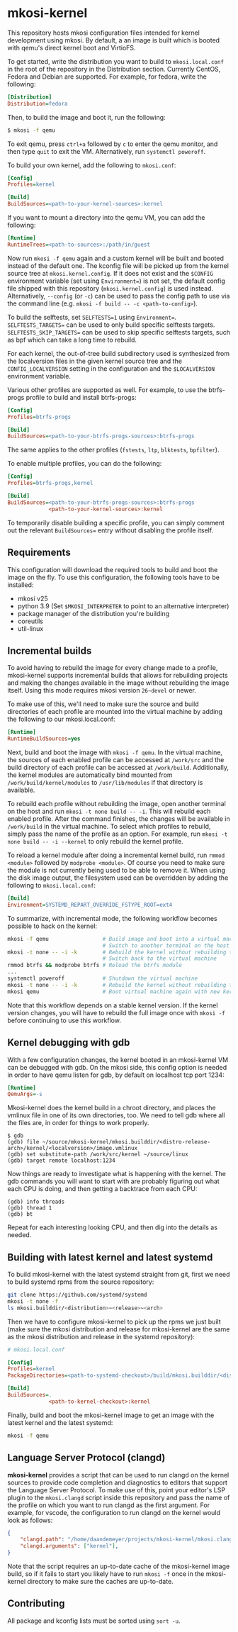 # mkosi-kernel

This repository hosts mkosi configuration files intended for kernel development
using mkosi. By default, a an image is built which is booted with qemu's direct
kernel boot and VirtioFS.

To get started, write the distribution you want to build to `mkosi.local.conf`
in the root of the repository in the Distribution section. Currently CentOS,
Fedora and Debian are supported. For example, for fedora, write the following:

```ini
[Distribution]
Distribution=fedora
```

Then, to build the image and boot it, run the following:

```sh
$ mkosi -f qemu
```

To exit qemu, press `ctrl+a` followed by `c` to enter the qemu monitor, and then
type `quit` to exit the VM. Alternatively, run `systemctl poweroff`.

To build your own kernel, add the following to `mkosi.conf`:

```ini
[Config]
Profiles=kernel

[Build]
BuildSources=<path-to-your-kernel-sources>:kernel
```

If you want to mount a directory into the qemu VM, you can add the following:

```ini
[Runtime]
RuntimeTrees=<path-to-sources>:/path/in/guest
```

Now run `mkosi -f qemu` again and a custom kernel will be built and booted
instead of the default one. The kconfig file will be picked up from the kernel
source tree at `mkosi.kernel.config`. If it does not exist and the `$CONFIG`
environment variable (set using `Environment=`) is not set, the default config
file shipped with this repository (`mkosi.kernel.config`) is used instead.
Alternatively, `--config` (or `-c`) can be used to pass the config path to use
via the command line (e.g. `mkosi -f build -- -c <path-to-config>`).

To build the selftests, set `SELFTESTS=1` using `Environment=`.
`SELFTESTS_TARGETS=` can be used to only build specific selftests targets.
`SELFTESTS_SKIP_TARGETS=` can be used to skip specific selftests targets, such
as bpf which can take a long time to rebuild.

For each kernel, the out-of-tree build subdirectory used is synthesized from
the localversion files in the given kernel source tree and the
`CONFIG_LOCALVERSION` setting in the configuration and the `$LOCALVERSION`
environment variable.

Various other profiles are supported as well. For example, to use the btrfs-progs
profile to build and install btrfs-progs:

```ini
[Config]
Profiles=btrfs-progs

[Build]
BuildSources=<path-to-your-btrfs-progs-sources>:btrfs-progs
```

The same applies to the other profiles (`fstests`, `ltp`, `blktests`,
`bpfilter`).

To enable multiple profiles, you can do the following:

```ini
[Config]
Profiles=btrfs-progs,kernel

[Build]
BuildSources=<path-to-your-btrfs-progs-sources>:btrfs-progs
             <path-to-your-kernel-sources>:kernel
```

To temporarily disable building a specific profile, you can simply comment out
the relevant `BuildSources=` entry without disabling the profile itself.

## Requirements

This configuration will download the required tools to build and boot the image
on the fly. To use this configuration, the following tools have to be installed:

- mkosi v25
- python 3.9 (Set `$MKOSI_INTERPRETER` to point to an alternative interpreter)
- package manager of the distribution you're building
- coreutils
- util-linux

## Incremental builds

To avoid having to rebuild the image for every change made to a profile,
mkosi-kernel supports incremental builds that allows for rebuilding projects
and making the changes available in the image without rebuilding the image
itself. Using this mode requires mkosi version `26~devel` or newer.

To make use of this, we'll need to make sure the source and build directories
of each profile are mounted into the virtual machine by adding the following to
our mkosi.local.conf:

```ini
[Runtime]
RuntimeBuildSources=yes
```

Next, build and boot the image with `mkosi -f qemu`. In the virtual machine, the
sources of each enabled profile can be accessed at `/work/src` and the build
directory of each profile can be accessed at `/work/build`. Additionally, the
kernel modules are automatically bind mounted from `/work/build/kernel/modules`
to `/usr/lib/modules` if that directory is available.

To rebuild each profile without rebuilding the image, open another terminal on
the host and run `mkosi -t none build -- -i`. This will rebuild each enabled
profile. After the command finishes, the changes will be available in `/work/build`
in the virtual machine. To select which profiles to rebuild, simply pass the name
of the profile as an option. For example, run `mkosi -t none build -- -i --kernel`
to only rebuild the kernel profile.

To reload a kernel module after doing a incremental kernel build, run `rmmod <module>`
followed by `modprobe <module>`. Of course you need to make sure the module is
not currently being used to be able to remove it. When using the disk image
output, the filesystem used can be overridden by adding the following to
`mkosi.local.conf`:

```ini
[Build]
Environment=SYSTEMD_REPART_OVERRIDE_FSTYPE_ROOT=ext4
```

To summarize, with incremental mode, the following workflow becomes possible
to hack on the kernel:

```sh
mkosi -f qemu                 # Build image and boot into a virtual machine
                              # Switch to another terminal on the host
mkosi -t none -- -i -k        # Rebuild the kernel without rebuilding the image
                              # Switch back to the virtual machine
rmmod btrfs && modprobe btrfs # Reload the btrfs module
...
systemctl poweroff            # Shutdown the virtual machine
mkosi -t none -- -i -k        # Rebuild the kernel without rebuilding the image
mkosi qemu                    # Boot virtual machine again with new kernel
```

Note that this workflow depends on a stable kernel version. If the kernel version
changes, you will have to rebuild the full image once with `mkosi -f` before
continuing to use this workflow.

## Kernel debugging with gdb

With a few configuration changes, the kernel booted in an mkosi-kernel VM
can be debugged with gdb. On the mkosi side, this config option is needed
in order to have qemu listen for gdb, by default on localhost tcp port 1234:

```ini
[Runtime]
QemuArgs=-s
```

Mkosi-kernel does the kernel build in a chroot directory, and places the
vmlinux file in one of its own directories, too. We need to tell gdb
where all the files are, in order for things to work properly.

```
$ gdb
(gdb) file ~/source/mkosi-kernel/mkosi.builddir/<distro-release-arch>/kernel/<localversion>/image.vmlinux
(gdb) set substitute-path /work/src/kernel ~/source/linux
(gdb) target remote localhost:1234
```

Now things are ready to investigate what is happening with the kernel.
The gdb commands you will want to start with are probably figuring out what
each CPU is doing, and then getting a backtrace from each CPU:

```
(gdb) info threads
(gdb) thread 1
(gdb) bt
```

Repeat for each interesting looking CPU, and then dig into the details
as needed.

## Building with latest kernel and latest systemd

To build mkosi-kernel with the latest systemd straight from git, first
we need to build systemd rpms from the source repository:

```sh
git clone https://github.com/systemd/systemd
mkosi -t none -f
ls mkosi.builddir/<distribution>~<release>~<arch>
```

Then we have to configure mkosi-kernel to pick up the rpms we just built
(make sure the mkosi distribution and release for mkosi-kernel are the same as
the mkosi distribution and release in the systemd repository):

```ini
# mkosi.local.conf

[Config]
Profiles=kernel
PackageDirectories=<path-to-systemd-checkout>/build/mkosi.builddir/<distribution>~<release>~<arch>

[Build]
BuildSources=.
             <path-to-kernel-checkout>:kernel
```

Finally, build and boot the mkosi-kernel image to get an image with the latest
kernel and the latest systemd:

```sh
mkosi -f qemu
```

## Language Server Protocol (clangd)

**mkosi-kernel** provides a script that can be used to run clangd on the kernel
sources to provide code completion and diagnostics to editors that support the
Language Server Protocol. To make use of this, point your editor's LSP plugin
to the `mkosi.clangd` script inside this repository and pass the name of the
profile on which you want to run clangd as the first argument. For example, for
vscode, the configuration to run clangd on the kernel would look as follows:

```json
{
    "clangd.path": "/home/daandemeyer/projects/mkosi-kernel/mkosi.clangd",
    "clangd.arguments": ["kernel"],
}
```

Note that the script requires an up-to-date cache of the mkosi-kernel image build,
so if it fails to start you likely have to run `mkosi -f` once in the mkosi-kernel
directory to make sure the caches are up-to-date.

## Contributing

All package and kconfig lists must be sorted using `sort -u`.
